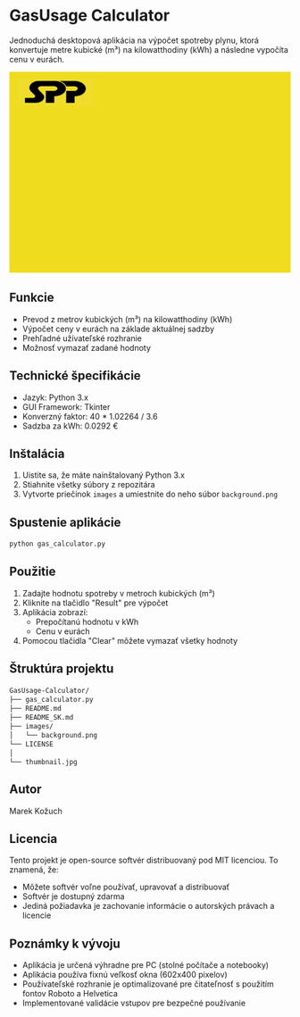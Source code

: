 # GasUsage Calculator

Jednoduchá desktopová aplikácia na výpočet spotreby plynu, ktorá konvertuje metre kubické (m³) na kilowatthodiny (kWh) a následne vypočíta cenu v eurách.

![GasUsage Calculator Screenshot](/images/background.png)

## Funkcie

- Prevod z metrov kubických (m³) na kilowatthodiny (kWh)
- Výpočet ceny v eurách na základe aktuálnej sadzby
- Prehľadné užívateľské rozhranie
- Možnosť vymazať zadané hodnoty

## Technické špecifikácie

- Jazyk: Python 3.x
- GUI Framework: Tkinter
- Konverzný faktor: 40 * 1.02264 / 3.6
- Sadzba za kWh: 0.0292 €

## Inštalácia

1. Uistite sa, že máte nainštalovaný Python 3.x
2. Stiahnite všetky súbory z repozitára
3. Vytvorte priečinok `images` a umiestnite do neho súbor `background.png`

## Spustenie aplikácie

```bash
python gas_calculator.py
```

## Použitie

1. Zadajte hodnotu spotreby v metroch kubických (m³)
2. Kliknite na tlačidlo "Result" pre výpočet
3. Aplikácia zobrazí:
   - Prepočítanú hodnotu v kWh
   - Cenu v eurách
4. Pomocou tlačidla "Clear" môžete vymazať všetky hodnoty

## Štruktúra projektu

```
GasUsage-Calculator/
├── gas_calculator.py
├── README.md
├── README_SK.md
├── images/
│   └── background.png
└── LICENSE
│   
└── thumbnail.jpg
```

## Autor

Marek Kožuch

## Licencia

Tento projekt je open-source softvér distribuovaný pod MIT licenciou. To znamená, že:
- Môžete softvér voľne používať, upravovať a distribuovať
- Softvér je dostupný zdarma
- Jediná požiadavka je zachovanie informácie o autorských právach a licencie

## Poznámky k vývoju

- Aplikácia je určená výhradne pre PC (stolné počítače a notebooky)
- Aplikácia používa fixnú veľkosť okna (602x400 pixelov)
- Používateľské rozhranie je optimalizované pre čitateľnosť s použitím fontov Roboto a Helvetica
- Implementované validácie vstupov pre bezpečné používanie
